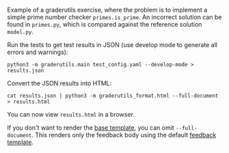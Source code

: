 Example of a graderutils exercise, where the problem is to implement a simple prime number checker `primes.is_prime`.
An incorrect solution can be found in `primes.py`, which is compared against the reference solution `model.py`.

Run the tests to get test results in JSON (use develop mode to generate all errors and warnings):
```
python3 -m graderutils.main test_config.yaml --develop-mode > results.json
```
Convert the JSON results into HTML:
```
cat results.json | python3 -m graderutils_format.html --full-document > results.html
```
You can now view `results.html` in a browser.

If you don't want to render the [base template](../../graderutils_format/templates/base.html), you can omit `--full-document`.
This renders only the feedback body using the default [feedback template](../../graderutils_format/templates/feedback.html).
